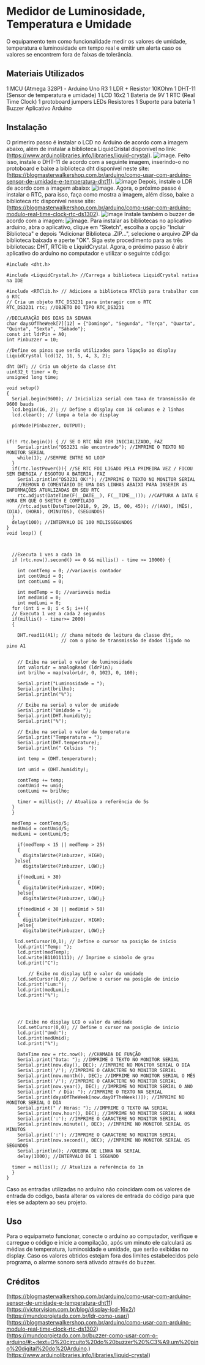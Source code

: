 # Medidor de Luminosidade, Temperatura e Umidade

O equipamento tem como funcionalidade medir os valores de umidade, temperatura e luminosidade em tempo real e emitir um alerta caso os valores se encontrem fora de faixas de tolerância.

## Materiais Utilizados
1 MCU (Atmega 328P) - Arduino Uno R3
1 LDR + Resistor 10KOhm
1 DHT-11 (Sensor de temperatura e umidade)
1 LCD 16x2
1 Bateria de 9V
1 RTC (Real Time Clock)
1 protoboard
jumpers
LEDs
Resistores
1 Suporte para bateria
1 Buzzer
Aplicativo Arduino

## Instalação
O primeriro passo é instalar o LCD no Arduino de acordo com a imagem abaixo, além de instalar a biblioteca LiquidCristal disponível no link: (https://www.arduinolibraries.info/libraries/liquid-crystal).
![image](https://github.com/Bruno872/Sistemas-Embarcados/assets/144634914/70ce23c5-c3da-4198-8a1a-f2b06a22d894). 
Feito isso, instale o DHT-11 de acordo com a seguinte imagem, inserindo-o no protoboard e baixe a biblioteca dht disponível neste site:(https://blogmasterwalkershop.com.br/arduino/como-usar-com-arduino-sensor-de-umidade-e-temperatura-dht11). 
![image](https://github.com/Bruno872/Sistemas-Embarcados/assets/144634914/f4167e07-7cfe-4d9b-a040-96d0d4db02a1) 
Depois, instale o LDR de acordo com a imagem abaixo:
![image](https://github.com/Bruno872/Sistemas-Embarcados/assets/144634914/ab3739a8-6075-4bc1-98c2-e1a67f420f36).
Agora, o próximo passo é instalar o RTC, para isso, faça como mostra a imagem, além disso, baixe a biblioteca rtc disponível nesse site: (https://blogmasterwalkershop.com.br/arduino/como-usar-com-arduino-modulo-real-time-clock-rtc-ds1302).
![image](https://github.com/Bruno872/Sistemas-Embarcados/assets/144634914/21675191-21c1-47e3-a35c-6b455de57ba7) 
Instale também o buzzer de acordo com a imagem:
![image](https://github.com/Bruno872/Sistemas-Embarcados/assets/144634914/c4251f48-950b-4d9e-8bf8-35986afac96b).
Para instalar as bibliotecas no aplicativo arduino, abra o aplicativo, clique em "Sketch", escolha a opção "Incluir Biblioteca" e depois  "Adicionar Biblioteca .ZIP...", selecione o arquivo ZIP da biblioteca baixada e aperte "OK". Siga este procedimento para as três bibliotecas: DHT, RTClib e LiquidCrystal.
Agora, o próximo passo é abrir aplicativo do arduíno no computador e utilizar o seguinte código:

```
#include <dht.h>
 
#include <LiquidCrystal.h> //Carrega a biblioteca LiquidCrystal nativa na IDE

#include <RTClib.h> // Adicione a biblioteca RTClib para trabalhar com o RTC
// Cria um objeto RTC_DS3231 para interagir com o RTC
RTC_DS3231 rtc; //OBJETO DO TIPO RTC_DS3231
 
//DECLARAÇÃO DOS DIAS DA SEMANA
char daysOfTheWeek[7][12] = {"Domingo", "Segunda", "Terça", "Quarta", "Quinta", "Sexta", "Sábado"};
const int ldrPin = A0;
int Pinbuzzer = 10;

//Define os pinos que serão utilizados para ligação ao display
LiquidCrystal lcd(12, 11, 5, 4, 3, 2);
 
dht DHT; // Cria um objeto da classe dht
uint32_t timer = 0;
unsigned long time;
 
void setup()
{
  Serial.begin(9600); // Inicializa serial com taxa de transmissão de 9600 bauds
  lcd.begin(16, 2); // Define o display com 16 colunas e 2 linhas
  lcd.clear(); // limpa a tela do display

  pinMode(Pinbuzzer, OUTPUT);

  
if(! rtc.begin()) { // SE O RTC NÃO FOR INICIALIZADO, FAZ
    Serial.println("DS3231 não encontrado"); //IMPRIME O TEXTO NO MONITOR SERIAL
    while(1); //SEMPRE ENTRE NO LOOP
  }
  if(rtc.lostPower()){ //SE RTC FOI LIGADO PELA PRIMEIRA VEZ / FICOU SEM ENERGIA / ESGOTOU A BATERIA, FAZ
    Serial.println("DS3231 OK!"); //IMPRIME O TEXTO NO MONITOR SERIAL
    //REMOVA O COMENTÁRIO DE UMA DAS LINHAS ABAIXO PARA INSERIR AS INFORMAÇÕES ATUALIZADAS EM SEU RTC
    rtc.adjust(DateTime(F(__DATE__), F(__TIME__))); //CAPTURA A DATA E HORA EM QUE O SKETCH É COMPILADO
    //rtc.adjust(DateTime(2018, 9, 29, 15, 00, 45)); //(ANO), (MÊS), (DIA), (HORA), (MINUTOS), (SEGUNDOS)
  }
  delay(100); //INTERVALO DE 100 MILISSEGUNDOS
}
void loop() {  
  
  

  //Executa 1 ves a cada 1m
  if (rtc.now().second() == 0 && millis() - time >= 10000) {

    int contTemp = 0; //variaveis contador 
    int contUmid = 0;
    int contLumi = 0;

    int medTemp = 0; //variaveis media
    int medUmid = 0;
    int medLumi = 0;
  for (int i = 0; i < 5; i++){  
  // Executa 1 vez a cada 2 segundos
  if(millis() - timer>= 2000)
  {
  
    DHT.read11(A1); // chama método de leitura da classe dht,
                    // com o pino de transmissão de dados ligado no pino A1


    // Exibe na serial o valor de luminosidade
    int valorLdr = analogRead (ldrPin);
    int brilho = map(valorLdr, 0, 1023, 0, 100);
    
    Serial.print("Luminosidade = ");
    Serial.print(brilho);
    Serial.println("%");
 
    // Exibe na serial o valor de umidade
    Serial.print("Umidade = ");
    Serial.print(DHT.humidity);
    Serial.print("%");
 
    // Exibe na serial o valor da temperatura
    Serial.print("Temperatura = ");
    Serial.print(DHT.temperature); 
    Serial.println(" Celsius  ");

    int temp = (DHT.temperature);

    int umid = (DHT.humidity);

    contTemp += temp;
    contUmid += umid;
    contLumi += brilho;
        
    timer = millis(); // Atualiza a referência do 5s
  }
  }

  medTemp = contTemp/5;
  medUmid = contUmid/5;
  medLumi = contLumi/5;
  
    if(medTemp < 15 || medTemp > 25)
    {
      digitalWrite(Pinbuzzer, HIGH); 
   }else{
      digitalWrite(Pinbuzzer, LOW);}
      
    if(medLumi > 30)
    {
      digitalWrite(Pinbuzzer, HIGH); 
    }else{
      digitalWrite(Pinbuzzer, LOW);}
      
    if(medUmid < 30 || medUmid > 50)
    {
      digitalWrite(Pinbuzzer, HIGH); 
    }else{
      digitalWrite(Pinbuzzer, LOW);}

   lcd.setCursor(0,1); // Define o cursor na posição de início
    lcd.print("Temp: ");
    lcd.print(medTemp);
    lcd.write(B11011111); // Imprime o símbolo de grau
    lcd.print("C");

        // Exibe no display LCD o valor da umidade
    lcd.setCursor(8,0); // Define o cursor na posição de início
    lcd.print("Lum:");
    lcd.print(medLumi);
    lcd.print("%");



    
    // Exibe no display LCD o valor da umidade
    lcd.setCursor(0,0); // Define o cursor na posição de início
    lcd.print("Umd:");
    lcd.print(medUmid);
    lcd.print("%");

    DateTime now = rtc.now(); //CHAMADA DE FUNÇÃO
    Serial.print("Data: "); //IMPRIME O TEXTO NO MONITOR SERIAL
    Serial.print(now.day(), DEC); //IMPRIME NO MONITOR SERIAL O DIA
    Serial.print('/'); //IMPRIME O CARACTERE NO MONITOR SERIAL
    Serial.print(now.month(), DEC); //IMPRIME NO MONITOR SERIAL O MÊS
    Serial.print('/'); //IMPRIME O CARACTERE NO MONITOR SERIAL
    Serial.print(now.year(), DEC); //IMPRIME NO MONITOR SERIAL O ANO
    Serial.print(" / Dia: "); //IMPRIME O TEXTO NA SERIAL
    Serial.print(daysOfTheWeek[now.dayOfTheWeek()]); //IMPRIME NO MONITOR SERIAL O DIA
    Serial.print(" / Horas: "); //IMPRIME O TEXTO NA SERIAL
    Serial.print(now.hour(), DEC); //IMPRIME NO MONITOR SERIAL A HORA
    Serial.print(':'); //IMPRIME O CARACTERE NO MONITOR SERIAL
    Serial.print(now.minute(), DEC); //IMPRIME NO MONITOR SERIAL OS MINUTOS
    Serial.print(':'); //IMPRIME O CARACTERE NO MONITOR SERIAL
    Serial.print(now.second(), DEC); //IMPRIME NO MONITOR SERIAL OS SEGUNDOS
    Serial.println(); //QUEBRA DE LINHA NA SERIAL
    delay(1000); //INTERVALO DE 1 SEGUNDO
    
  timer = millis(); // Atualiza a referência do 1m
  }
}
```
Caso as entradas utilizadas no arduíno não coincidam com os valores de entrada do código, basta alterar os valores de entrada do código para que eles se adaptem ao seu projeto.

## Uso 
Para o equipameto funcionar, conecte o arduino ao computador, verifique e carregue o código e inicie a compilação, após um minuto ele calculará as médias de temperatura, luminosidade e umidade, que serão exibidas no display. Caso os valores obtidos estejam fora dos limites estabelecidos pelo programa, o alarme sonoro será ativado através do buzzer.

## Créditos

(https://blogmasterwalkershop.com.br/arduino/como-usar-com-arduino-sensor-de-umidade-e-temperatura-dht11)
(https://victorvision.com.br/blog/display-lcd-16x2/)
(https://mundoprojetado.com.br/ldr-como-usar/)
(https://blogmasterwalkershop.com.br/arduino/como-usar-com-arduino-modulo-real-time-clock-rtc-ds1302)
(https://mundoprojetado.com.br/buzzer-como-usar-com-o-arduino/#:~:text=O%20circuito%20do%20buzzer%20%C3%A9,um%20pino%20digital%20do%20Arduino.)
(https://www.arduinolibraries.info/libraries/liquid-crystal)

